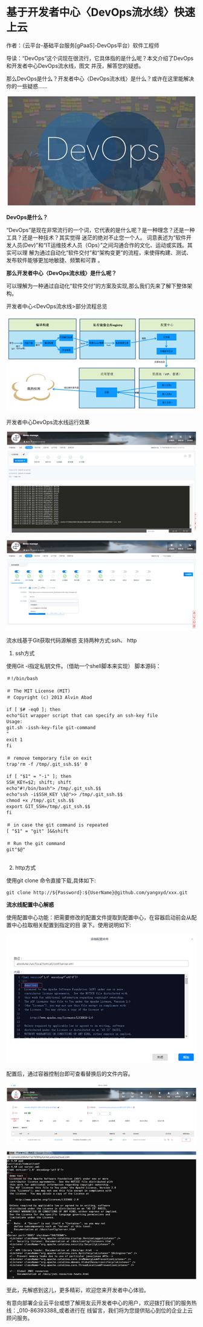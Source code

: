 # 基于开发者中心〈DevOps流水线〉快速上云

作者：（云平台-基础平台服务[gPaaS]-DevOps平台）软件工程师

导读：“DevOps”这个词现在很流行，它具体指的是什么呢？本文介绍了DevOps和开发者中心DevOps流水线，图文
并茂，解答您的疑惑。

那么DevOps是什么？开发者中心〈DevOps流水线〉是什么？或许在这里能解决你的一些疑惑......

![](/articles/201807/images/articles5/images5.1.png)

**DevOps是什么？**

“DevOps”是现在非常流行的一个词，它代表的是什么呢？是一种理念？还是一种工具？还是一种技术？其实觉得
迷茫的绝对不止您一个人。
词意表述为“软件开发人员(Dev)”和“IT运维技术人员（Ops）”之间沟通合作的文化、运动或实践。其实可以理
解为通过自动化“软件交付”和“架构变更”的流程，来使得构建、测试、发布软件能够更加地敏捷、频繁和可靠
。

**那么开发者中心〈DevOps流水线〉是什么呢？**

可以理解为一种通过自动化“软件交付”的方案及实现,那么我们先来了解下整体架构。

开发者中心<DevOps流水线>部分流程总览

![](/articles/201807/images/articles5/images5.2.png)

开发者中心DevOps流水线运行效果

![](/articles/201807/images/articles5/images5.3.png)

![](/articles/201807/images/articles5/images5.4.png)

流水线基于Git获取代码源解惑
支持两种方式:ssh、 http

1. ssh方式

使用Git -i指定私钥文件。（借助一个shell脚本来实现）
脚本源码：


```
＃!/bin/bash

＃ The MIT License (MIT)
＃ Copyright (c) 2013 Alvin Abad

if [ $# -eq0 ]; then
echo"Git wrapper script that can specify an ssh-key file
Usage:
git.sh -issh-key-file git-command
"
exit 1
fi

＃ remove temporary file on exit
trap'rm -f /tmp/.git_ssh.$$' 0

if [ "$1" = "-i" ]; then
SSH_KEY=$2; shift; shift
echo"#!/bin/bash"> /tmp/.git_ssh.$$
echo"ssh -i$SSH_KEY \$@">> /tmp/.git_ssh.$$
chmod +x /tmp/.git_ssh.$$
export GIT_SSH=/tmp/.git_ssh.$$
fi

＃ in case the git command is repeated
[ "$1" = "git" ]&&shift

＃ Run the git command
git"$@"


```

2. http方式

使用git clone 命令直接下载,具体如下:


```
git clone http://${Password}:${UserName}@github.com/yangxyd/xxx.git
```
**流水线配置中心解惑**

使用配置中心功能：把需要修改的配置文件提取到配置中心，在容器启动前会从配置中心拉取相关配置到指定的目
录下。使用说明如下:

![](/articles/201807/images/articles5/images5.5.png)

配置后，通过容器控制台即可查看替换后的文件内容。

![](/articles/201807/images/articles5/images5.6.png)

![](/articles/201807/images/articles5/images5.7.png)

至此，先解惑到这儿，更多精彩，欢迎您来开发者中心体验。

有意向部署企业云平台或想了解用友云开发者中心的用户，欢迎拨打我们的服务热线：_010-86393388_或者进行在
线留言，我们将为您提供贴心到位的企业上云顾问服务。









